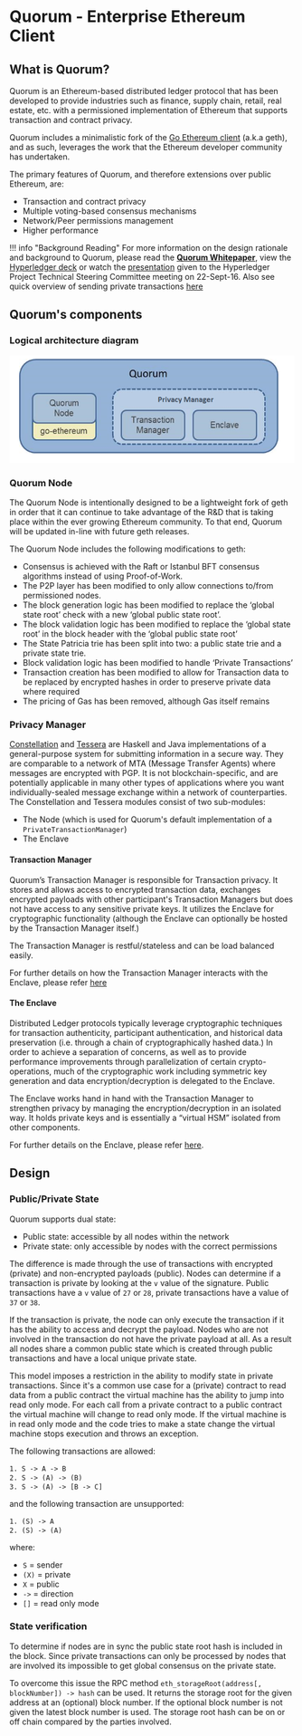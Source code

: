 # Quorum -  Enterprise Ethereum Client

## What is Quorum?
Quorum is an Ethereum-based distributed ledger protocol that has been developed to provide industries such as finance, supply chain, retail, real estate, etc. with a permissioned implementation of Ethereum that supports transaction and contract privacy.

Quorum includes a minimalistic fork of the [Go Ethereum client](https://github.com/ethereum/go-ethereum) (a.k.a geth), and as such, leverages the work that the Ethereum developer community has undertaken.

The primary features of Quorum, and therefore extensions over public Ethereum, are:

* Transaction and contract privacy
* Multiple voting-based consensus mechanisms
* Network/Peer permissions management
* Higher performance

!!! info "Background Reading"
    For more information on the design rationale and background to Quorum, please read the [**Quorum Whitepaper**](https://github.com/jpmorganchase/quorum/blob/master/docs/Quorum%20Whitepaper%20v0.2.pdf), view the [Hyperledger deck](https://drive.google.com/open?id=0B8rVouOzG7cOeHo0M2ZBejZTdGs) or watch the [presentation](https://drive.google.com/open?id=0B8rVouOzG7cOcDg4UkxqdTBacm8) given to the Hyperledger Project Technical Steering Committee meeting on 22-Sept-16. Also see quick overview of sending private transactions [here](https://vimeo.com/user5833792/review/210456729/8f70cfaaa5)

## Quorum's components

### Logical architecture diagram
![](Quorum%20Design.png)

### Quorum Node
The Quorum Node is intentionally designed to be a lightweight fork of geth in order that it can continue to take advantage of the R&D that is taking place within the ever growing Ethereum community.  To that end, Quorum will be updated in-line with future geth releases.

The Quorum Node includes the following modifications to geth:

 * Consensus is achieved with the Raft or Istanbul BFT consensus algorithms instead of using Proof-of-Work.
 * The P2P layer has been modified to only allow connections to/from permissioned nodes.
 * The block generation logic has been modified to replace the ‘global state root’ check with a new ‘global public state root’.
 * The block validation logic has been modified to replace the ‘global state root’ in the block header with the ‘global public state root’
 * The State Patricia trie has been split into two: a public state trie and a private state trie.
 * Block validation logic has been modified to handle ‘Private Transactions’
 * Transaction creation has been modified to allow for Transaction data to be replaced by encrypted hashes in order to preserve private data where required
 * The pricing of Gas has been removed, although Gas itself remains

### Privacy Manager
[Constellation](Privacy/Constellation/Constellation) and [Tessera](Privacy/Tessera/Tessera) are Haskell and Java implementations of a general-purpose system for submitting information in a secure way. They are comparable to a network of MTA (Message Transfer Agents) where messages are encrypted with PGP. It is not blockchain-specific, and are potentially applicable in many other types of applications where you want individually-sealed message exchange within a network of counterparties. The Constellation and Tessera modules consist of two sub-modules:

* The Node (which is used for Quorum's default implementation of a `PrivateTransactionManager`)
* The Enclave


#### Transaction Manager
Quorum’s Transaction Manager is responsible for Transaction privacy.  It stores and allows access to encrypted transaction data, exchanges encrypted payloads with other participant's Transaction Managers but does not have access to any sensitive private keys. It utilizes the Enclave for cryptographic functionality (although the Enclave can optionally be hosted by the Transaction Manager itself.)

The Transaction Manager is restful/stateless and can be load balanced easily.

For further details on how the Transaction Manager interacts with the Enclave, please refer [here](Privacy/Tessera/Tessera%20Services/Transaction%20Manager)

#### The Enclave

Distributed Ledger protocols typically leverage cryptographic techniques for transaction authenticity, participant authentication, and historical data preservation (i.e. through a chain of cryptographically hashed data.)  In order to achieve a separation of concerns, as well as to provide performance improvements through parallelization of certain crypto-operations, much of the cryptographic work including symmetric key generation and data encryption/decryption is delegated to the Enclave.

The Enclave works hand in hand with the Transaction Manager to strengthen privacy by managing the encryption/decryption in an isolated way.  It holds private keys and is essentially a “virtual HSM” isolated from other components.

For further details on the Enclave, please refer [here](Privacy/Tessera/Tessera%20Services/Enclave).

## Design
### Public/Private State

Quorum supports dual state:

- Public state: accessible by all nodes within the network
- Private state: only accessible by nodes with the correct permissions

The difference is made through the use of transactions with encrypted (private) and non-encrypted payloads (public).
Nodes can determine if a transaction is private by looking at the `v` value of the signature.
Public transactions have a `v` value of `27` or `28`, private transactions have a value of `37` or `38`.

If the transaction is private, the node can only execute the transaction if it has the ability to access and decrypt the payload. Nodes who are not involved in the transaction do not have the private payload at all. As a result all nodes share a common public state which is created through public transactions and have a local unique private state.

This model imposes a restriction in the ability to modify state in private transactions.
Since it's a common use case for a (private) contract to read data from a public contract the virtual machine has the ability to jump into read only mode.
For each call from a private contract to a public contract the virtual machine will change to read only mode.
If the virtual machine is in read only mode and the code tries to make a state change the virtual machine stops execution and throws an exception.

The following transactions are allowed:

```
1. S -> A -> B
2. S -> (A) -> (B)
3. S -> (A) -> [B -> C]
```

and the following transaction are unsupported:

```
1. (S) -> A
2. (S) -> (A)
```

where:
- `S` = sender
- `(X)` = private
- `X` = public
- `->` = direction
- `[]` = read only mode

### State verification

To determine if nodes are in sync the public state root hash is included in the block.
Since private transactions can only be processed by nodes that are involved its impossible to get global consensus on the private state.

To overcome this issue the RPC method `eth_storageRoot(address[, blockNumber]) -> hash` can be used.
It returns the storage root for the given address at an (optional) block number.
If the optional block number is not given the latest block number is used.
The storage root hash can be on or off chain compared by the parties involved.
